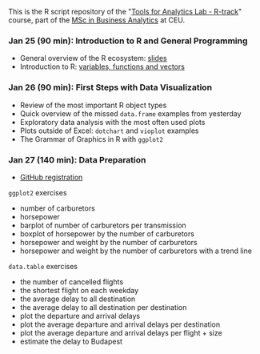 This is the R script repository of the "[Tools for Analytics Lab - R-track](http://economics.ceu.edu/courses/1-tools-analytics-lab-r-track)" course, part of the [MSc in Business Analytics](http://business.ceu.edu/msc-in-business-analytics) at CEU.

### Jan 25 (90 min): Introduction to R and General Programming

* General overview of the R ecosystem: [slides](http://bit.ly/CEU-R-1)
* Introduction to R: [variables, functions and vectors](https://github.com/daroczig/CEU-R-lab/blob/master/1.R)

### Jan 26 (90 min): First Steps with Data Visualization

* Review of the most important R object types
* Quick overview of the missed `data.frame` examples from yesterday
* Exploratory data analysis with the most often used plots
* Plots outside of Excel: `dotchart` and `vioplot` examples
* The Grammar of Graphics in R with `ggplot2`

### Jan 27 (140 min): Data Preparation

* [GitHub registration](https://github.com/join)

`ggplot2` exercises
* number of carburetors
* horsepower
* barplot of number of carburetors per transmission
* boxplot of horsepower by the number of carburetors
* horsepower and weight by the number of carburetors
* horsepower and weight by the number of carburetors with a trend line

`data.table` exercises
* the number of cancelled flights
* the shortest flight on each weekday
* the average delay to all destination
* the average delay to all destination per destination
* plot the departure and arrival delays
* plot the average departure and arrival delays per destination
* plot the average departure and arrival delays per flight + size
* estimate the delay to Budapest
